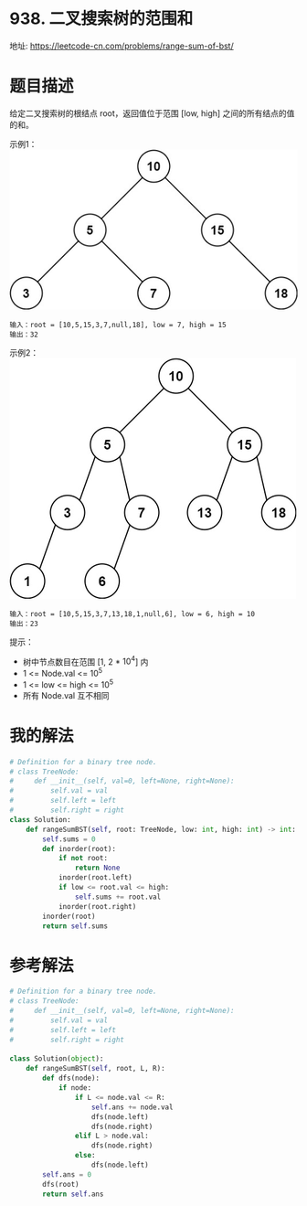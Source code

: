 # 938. 二叉搜索树的范围和
地址: https://leetcode-cn.com/problems/range-sum-of-bst/

# 题目描述
给定二叉搜索树的根结点 root，返回值位于范围 [low, high] 之间的所有结点的值的和。

示例1：
![img](../pic/938_1.jpg)
```
输入：root = [10,5,15,3,7,null,18], low = 7, high = 15
输出：32

```

示例2：
![img](../pic/938_2.jpg)
```
输入：root = [10,5,15,3,7,13,18,1,null,6], low = 6, high = 10
输出：23

```
提示：
- 树中节点数目在范围 [1, 2 * $10^4$] 内
- 1 <= Node.val <= $10^5$
- 1 <= low <= high <= $10^5$
- 所有 Node.val 互不相同


# 我的解法
``` python
# Definition for a binary tree node.
# class TreeNode:
#     def __init__(self, val=0, left=None, right=None):
#         self.val = val
#         self.left = left
#         self.right = right
class Solution:
    def rangeSumBST(self, root: TreeNode, low: int, high: int) -> int:
        self.sums = 0
        def inorder(root):
            if not root:
                return None
            inorder(root.left)
            if low <= root.val <= high:
                self.sums += root.val
            inorder(root.right)
        inorder(root)
        return self.sums


```

# 参考解法
```python
# Definition for a binary tree node.
# class TreeNode:
#     def __init__(self, val=0, left=None, right=None):
#         self.val = val
#         self.left = left
#         self.right = right

class Solution(object):
    def rangeSumBST(self, root, L, R):
        def dfs(node):
            if node:
                if L <= node.val <= R:
                    self.ans += node.val
                    dfs(node.left)
                    dfs(node.right)
                elif L > node.val:
                    dfs(node.right)
                else:
                    dfs(node.left)
        self.ans = 0
        dfs(root)
        return self.ans

```